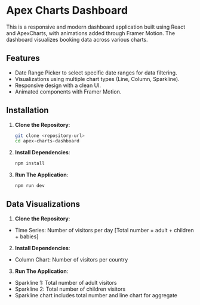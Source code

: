 # Apex Charts Dashboard

This is a responsive and modern dashboard application built using React and ApexCharts, with animations added through Framer Motion. The dashboard visualizes booking data across various charts.

## Features

- Date Range Picker to select specific date ranges for data filtering.
- Visualizations using multiple chart types (Line, Column, Sparkline).
- Responsive design with a clean UI.
- Animated components with Framer Motion.

## Installation

1. **Clone the Repository**:

   ```bash
   git clone <repository-url>
   cd apex-charts-dashboard

   ```

2. **Install Dependencies**:

   ```bash
   npm install

   ```

3. **Run The Application**:
   ```bash
   npm run dev
   ```

## Data Visualizations

1. **Clone the Repository**:

- Time Series: Number of visitors per day [Total number = adult + children + babies]

2. **Install Dependencies**:

- Column Chart: Number of visitors per country

3. **Run The Application**:

- Sparkline 1: Total number of adult visitors
- Sparkline 2: Total number of children visitors
- Sparkline chart includes total number and line chart for aggregate
